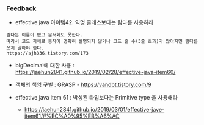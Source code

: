 

### Feedback

- effective java 아이템42. 익명 클래스보다는 람다를 사용하라
```text
람다는 이름이 없고 문서화도 못한다. 
따라서 코드 자체로 동작이 명확히 설명되지 않거나 코드 줄 수(3줄 초과)가 많아지면 람다를 쓰지 말아야 한다.
https://sjh836.tistory.com/173
````

- bigDecimal에 대한 사용 : https://jaehun2841.github.io/2019/02/28/effective-java-item60/

- 객체의 책임 구별 : GRASP - https://vandbt.tistory.com/9

- effective java item 61 : 박싱된 타입보다는 Primitive type 을 사용해라
    + https://jaehun2841.github.io/2019/03/01/effective-jave-item61/#%EC%A0%95%EB%A6%AC